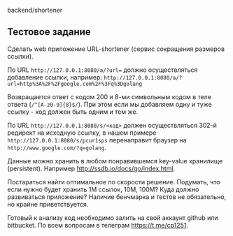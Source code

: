 backend/shortener

Тестовое задание
------

Сделать web приложение URL-shortener (сервис сокращения размеров ссылки).

По URL `http://127.0.0.1:8080/a/?url=` должно осуществляться добавление ссылки, например:
`http://127.0.0.1:8080/a/?url=http%3A%2F%2Fgoogle.com%2F%3Fq%3Dgolang`

Возвращается ответ с кодом 200 и 8-ми символьным кодом в теле ответа (`/^[A-z0-9]{8}$/`).
При этом если мы добавляем одну и туже ссылку - код должен быть одним и тем же.

По URL `http://127.0.0.1:8080/s/<код>` должен осуществляться 302-й редирект на исходную ссылку, в нашем примере `http://127.0.0.1:8080/s/pcur1sps` перенаправит браузер на `http://www.google.com/?q=golang`.

Данные можно хранить в любом понравившемся key-value хранилище (persistent).
Например http://ssdb.io/docs/go/index.html.

Постараться найти оптимальное по скорости решение.
Подумать, что если нужно будет хранить 1M ссылок, 10M, 100M? Куда должно развиваться приложение?
Наличие бенчмарка и тестов не обязательно, но крайне приветствуется.


Готовый к анализу код необходимо залить на свой аккаунт github или bitbucket.
По всем вопросам в телеграм https://t.me/cp1251.
